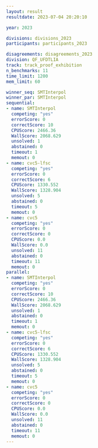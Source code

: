 ```yaml
---
layout: result
resultdate: 2023-07-04 20:20:10

year: 2023

divisions: divisions_2023
participants: participants_2023

disagreements: disagreements_2023
division: QF_UFDTLIA
track: track_proof_exhibition
n_benchmarks: 11
time_limit: 1200
mem_limit: 60

winner_seq: SMTInterpol
winner_par: SMTInterpol
sequential:
- name: SMTInterpol
  competing: "yes"
  errorScore: 0
  correctScore: 10
  CPUScore: 2466.36
  WallScore: 2068.629
  unsolved: 1
  abstained: 0
  timeout: 1
  memout: 0
- name: cvc5-lfsc
  competing: "yes"
  errorScore: 0
  correctScore: 6
  CPUScore: 1330.552
  WallScore: 1328.904
  unsolved: 5
  abstained: 0
  timeout: 5
  memout: 0
- name: cvc5
  competing: "yes"
  errorScore: 0
  correctScore: 0
  CPUScore: 0.0
  WallScore: 0.0
  unsolved: 11
  abstained: 0
  timeout: 11
  memout: 0
parallel:
- name: SMTInterpol
  competing: "yes"
  errorScore: 0
  correctScore: 10
  CPUScore: 2466.36
  WallScore: 2068.629
  unsolved: 1
  abstained: 0
  timeout: 1
  memout: 0
- name: cvc5-lfsc
  competing: "yes"
  errorScore: 0
  correctScore: 6
  CPUScore: 1330.552
  WallScore: 1328.904
  unsolved: 5
  abstained: 0
  timeout: 5
  memout: 0
- name: cvc5
  competing: "yes"
  errorScore: 0
  correctScore: 0
  CPUScore: 0.0
  WallScore: 0.0
  unsolved: 11
  abstained: 0
  timeout: 11
  memout: 0
---
```

